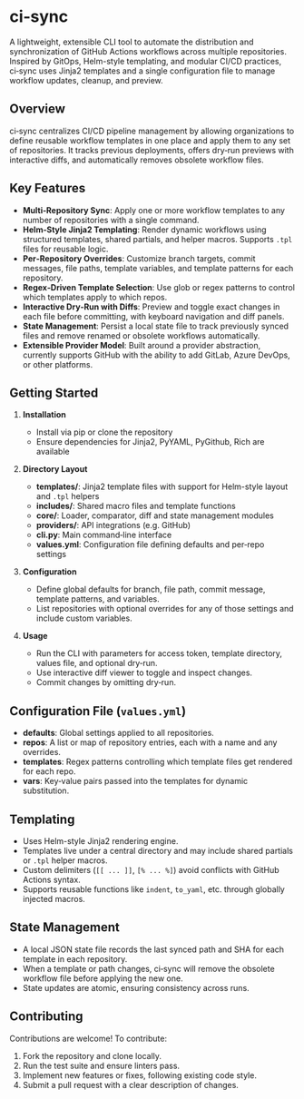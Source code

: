 # ci‑sync

A lightweight, extensible CLI tool to automate the distribution and synchronization of GitHub Actions workflows across multiple repositories. Inspired by GitOps, Helm-style templating, and modular CI/CD practices, ci‑sync uses Jinja2 templates and a single configuration file to manage workflow updates, cleanup, and preview.

## Overview

ci‑sync centralizes CI/CD pipeline management by allowing organizations to define reusable workflow templates in one place and apply them to any set of repositories. It tracks previous deployments, offers dry‑run previews with interactive diffs, and automatically removes obsolete workflow files.

## Key Features

* **Multi‑Repository Sync**: Apply one or more workflow templates to any number of repositories with a single command.
* **Helm‑Style Jinja2 Templating**: Render dynamic workflows using structured templates, shared partials, and helper macros. Supports `.tpl` files for reusable logic.
* **Per‑Repository Overrides**: Customize branch targets, commit messages, file paths, template variables, and template patterns for each repository.
* **Regex‑Driven Template Selection**: Use glob or regex patterns to control which templates apply to which repos.
* **Interactive Dry‑Run with Diffs**: Preview and toggle exact changes in each file before committing, with keyboard navigation and diff panels.
* **State Management**: Persist a local state file to track previously synced files and remove renamed or obsolete workflows automatically.
* **Extensible Provider Model**: Built around a provider abstraction, currently supports GitHub with the ability to add GitLab, Azure DevOps, or other platforms.

## Getting Started

1. **Installation**

   * Install via pip or clone the repository
   * Ensure dependencies for Jinja2, PyYAML, PyGithub, Rich are available

2. **Directory Layout**

   * **templates/**: Jinja2 template files with support for Helm-style layout and `.tpl` helpers
   * **includes/**: Shared macro files and template functions
   * **core/**: Loader, comparator, diff and state management modules
   * **providers/**: API integrations (e.g. GitHub)
   * **cli.py**: Main command‑line interface
   * **values.yml**: Configuration file defining defaults and per‑repo settings

3. **Configuration**

   * Define global defaults for branch, file path, commit message, template patterns, and variables.
   * List repositories with optional overrides for any of those settings and include custom variables.

4. **Usage**

   * Run the CLI with parameters for access token, template directory, values file, and optional dry‑run.
   * Use interactive diff viewer to toggle and inspect changes.
   * Commit changes by omitting dry‑run.

## Configuration File (`values.yml`)

* **defaults**: Global settings applied to all repositories.
* **repos**: A list or map of repository entries, each with a name and any overrides.
* **templates**: Regex patterns controlling which template files get rendered for each repo.
* **vars**: Key‑value pairs passed into the templates for dynamic substitution.

## Templating

* Uses Helm-style Jinja2 rendering engine.
* Templates live under a central directory and may include shared partials or `.tpl` helper macros.
* Custom delimiters (`[[ ... ]]`, `[% ... %]`) avoid conflicts with GitHub Actions syntax.
* Supports reusable functions like `indent`, `to_yaml`, etc. through globally injected macros.

## State Management

* A local JSON state file records the last synced path and SHA for each template in each repository.
* When a template or path changes, ci‑sync will remove the obsolete workflow file before applying the new one.
* State updates are atomic, ensuring consistency across runs.

## Contributing

Contributions are welcome! To contribute:

1. Fork the repository and clone locally.
2. Run the test suite and ensure linters pass.
3. Implement new features or fixes, following existing code style.
4. Submit a pull request with a clear description of changes.
